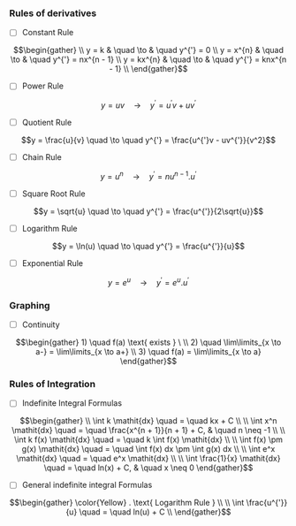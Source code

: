 
### Rules of derivatives

- [ ] Constant Rule

```math
\begin{gather}
\\
y = k       & \quad \to & \quad y^{'} = 0 \\
y = x^{n}  & \quad \to & \quad y^{'} = nx^{n - 1} \\
y = kx^{n} & \quad  \to & \quad y^{'} = knx^{n - 1} \\

\end{gather}
```  

- [ ] Power Rule

```math
y = uv  \quad \to  \quad y^{'} = u^{'}v + uv^{'}
```

- [ ] Quotient Rule

```math
y = \frac{u}{v} \quad \to \quad y^{'} = \frac{u^{'}v - uv^{'}}{v^2}
```

- [ ] Chain Rule

```math
y = u^{n} \quad \to \quad y^{'} = nu^{n - 1} . u^{'}
```

- [ ] Square Root Rule

```math
y = \sqrt{u} \quad \to \quad y^{'} = \frac{u^{'}}{2\sqrt{u}}
```

- [ ] Logarithm Rule

```math
y = \ln(u) \quad \to \quad y^{'} = \frac{u^{'}}{u}
```

- [ ] Exponential Rule

```math
y = e^u \quad \to \quad y^{'} = e^{u} . u^{'}
```

### Graphing

- [ ]  Continuity

```math
\begin{gather}
1) \quad f(a) \text{ exists } \
\\
2) \quad \lim\limits_{x \to a-} = \lim\limits_{x \to a+}
\\
3) \quad f(a) = \lim\limits_{x \to a}
\end{gather}
```

### Rules of Integration

- [ ] Indefinite Integral Formulas

```math
\begin{gather}
\\
\int k \mathit{dx}             \quad = \quad kx + C \\
\\
\int x^n \mathit{dx}           \quad = \quad \frac{x^{n + 1}}{n + 1} + C, & \quad n \neq -1 \\
\\
\int k f(x) \mathit{dx}        \quad = \quad k \int f(x) \mathit{dx} \\
\\
\int f(x) \pm g(x) \mathit{dx} \quad = \quad \int f(x) dx \pm \int g(x) dx \\
\\
\int e^x \mathit{dx}           \quad = \quad  e^x \mathit{dx} \\
\\
\int \frac{1}{x} \mathit{dx}   \quad = \quad ln(x) + C, & \quad x \neq 0
\end{gather}
```

- [ ] General indefinite integral Formulas

```math
\begin{gather}
\color{Yellow} . \text{ Logarithm Rule } \\
\\
\int \frac{u^{'}}{u}  \quad = \quad ln(u) + C \\
\end{gather}
```
